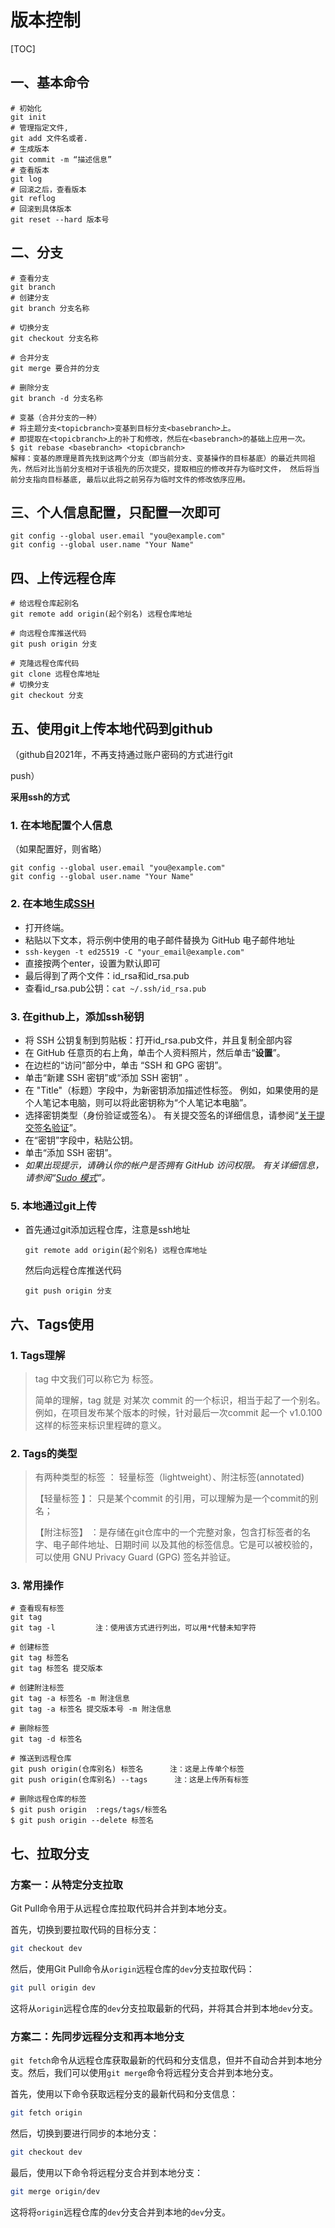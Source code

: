 # 版本控制

[TOC]

## 一、基本命令

```
# 初始化
git init
# 管理指定文件,
git add 文件名或者.
# 生成版本
git commit -m “描述信息”
# 查看版本
git log 
# 回滚之后，查看版本
git reflog
# 回滚到具体版本
git reset --hard 版本号
```

## 二、分支

```
# 查看分支
git branch
# 创建分支
git branch 分支名称

# 切换分支
git checkout 分支名称

# 合并分支
git merge 要合并的分支

# 删除分支
git branch -d 分支名称

# 变基（合并分支的一种）
# 将主题分支<topicbranch>变基到目标分支<basebranch>上。
# 即提取在<topicbranch>上的补丁和修改，然后在<basebranch>的基础上应用一次。
$ git rebase <basebranch> <topicbranch>
解释：变基的原理是首先找到这两个分支（即当前分支、变基操作的目标基底）的最近共同祖先，然后对比当前分支相对于该祖先的历次提交，提取相应的修改并存为临时文件， 然后将当前分支指向目标基底, 最后以此将之前另存为临时文件的修改依序应用。
```



## 三、个人信息配置，只配置一次即可

```
git config --global user.email "you@example.com"
git config --global user.name "Your Name"
```



## 四、上传远程仓库

```
# 给远程仓库起别名
git remote add origin(起个别名) 远程仓库地址

# 向远程仓库推送代码
git push origin 分支

# 克隆远程仓库代码
git clone 远程仓库地址
# 切换分支
git checkout 分支

```



## 五、使用git上传本地代码到github

（github自2021年，不再支持通过账户密码的方式进行git

push）

**采用ssh的方式**

### 1. 在本地配置个人信息

（如果配置好，则省略）

```
git config --global user.email "you@example.com"
git config --global user.name "Your Name"
```

### 2. 在本地生成[SSH](https://docs.github.com/zh/authentication/connecting-to-github-with-ssh/generating-a-new-ssh-key-and-adding-it-to-the-ssh-agent)

- 打开终端。
- 粘贴以下文本，将示例中使用的电子邮件替换为 GitHub 电子邮件地址
- `ssh-keygen -t ed25519 -C "your_email@example.com"`
- 直接按两个enter，设置为默认即可
- 最后得到了两个文件：id_rsa和id_rsa.pub
- 查看id_rsa.pub公钥：`cat ~/.ssh/id_rsa.pub`

### 3. 在github上，添加ssh秘钥

- 将 SSH 公钥复制到剪贴板：打开id_rsa.pub文件，并且复制全部内容
- 在 GitHub 任意页的右上角，单击个人资料照片，然后单击“**设置**”。
- 在边栏的“访问”部分中，单击 “SSH 和 GPG 密钥”。
- 单击“新建 SSH 密钥”或“添加 SSH 密钥” 。
- 在 "Title"（标题）字段中，为新密钥添加描述性标签。 例如，如果使用的是个人笔记本电脑，则可以将此密钥称为“个人笔记本电脑”。
- 选择密钥类型（身份验证或签名）。 有关提交签名的详细信息，请参阅“[关于提交签名验证](https://docs.github.com/zh/authentication/managing-commit-signature-verification/about-commit-signature-verification)”。
- 在“密钥”字段中，粘贴公钥。
- 单击“添加 SSH 密钥”。
- *如果出现提示，请确认你的帐户是否拥有 GitHub 访问权限。 有关详细信息，请参阅“[Sudo 模式](https://docs.github.com/zh/authentication/keeping-your-account-and-data-secure/sudo-mode)”。*

### 5. 本地通过git上传

- 首先通过git添加远程仓库，注意是ssh地址

  ```
  git remote add origin(起个别名) 远程仓库地址
  ```

  然后向远程仓库推送代码

  ```
  git push origin 分支
  ```

  

  

## 六、Tags使用

### 1. Tags理解

> tag 中文我们可以称它为 标签。
>
> 简单的理解，tag 就是 对某次 commit 的一个标识，相当于起了一个别名。
> 例如，在项目发布某个版本的时候，针对最后一次commit 起一个 v1.0.100 这样的标签来标识里程碑的意义。

### 2. Tags的类型

> 有两种类型的标签 ： 轻量标签（lightweight）、附注标签(annotated)
>
> 【轻量标签 】： 只是某个commit 的引用，可以理解为是一个commit的别名；
>
> 【附注标签】 ：是存储在git仓库中的一个完整对象，包含打标签者的名字、电子邮件地址、日期时间 以及其他的标签信息。它是可以被校验的，可以使用 GNU Privacy Guard (GPG) 签名并验证。

### 3. 常用操作

```
# 查看现有标签
git tag
git tag -l         注：使用该方式进行列出，可以用*代替未知字符

# 创建标签
git tag 标签名
git tag 标签名 提交版本

# 创建附注标签
git tag -a 标签名 -m 附注信息
git tag -a 标签名 提交版本号 -m 附注信息

# 删除标签
git tag -d 标签名

# 推送到远程仓库
git push origin(仓库别名) 标签名      注：这是上传单个标签
git push origin(仓库别名) --tags      注：这是上传所有标签

# 删除远程仓库的标签
$ git push origin  :regs/tags/标签名
$ git push origin --delete 标签名
```



## 七、拉取分支

### 方案一：从特定分支拉取

Git Pull命令用于从远程仓库拉取代码并合并到本地分支。

首先，切换到要拉取代码的目标分支：

```bash
git checkout dev
```

然后，使用Git Pull命令从`origin`远程仓库的`dev`分支拉取代码：

```bash
git pull origin dev
```

这将从`origin`远程仓库的`dev`分支拉取最新的代码，并将其合并到本地`dev`分支。

### 方案二：先同步远程分支和再本地分支

`git fetch`命令从远程仓库获取最新的代码和分支信息，但并不自动合并到本地分支。然后，我们可以使用`git merge`命令将远程分支合并到本地分支。

首先，使用以下命令获取远程分支的最新代码和分支信息：

```bash
git fetch origin
```

然后，切换到要进行同步的本地分支：

```bash
git checkout dev
```

最后，使用以下命令将远程分支合并到本地分支：

```bash
git merge origin/dev
```

这将将`origin`远程仓库的`dev`分支合并到本地的`dev`分支。
